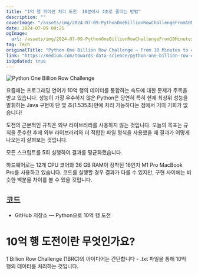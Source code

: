 ```yaml
---
title: "1억 행 파이썬 처리 도전  10분에서 4초로 줄이는 방법"
description: ""
coverImage: "/assets/img/2024-07-09-PythonOneBillionRowChallengeFrom10Minutesto4Seconds_0.png"
date: 2024-07-09 09:21
ogImage: 
  url: /assets/img/2024-07-09-PythonOneBillionRowChallengeFrom10Minutesto4Seconds_0.png
tag: Tech
originalTitle: "Python One Billion Row Challenge — From 10 Minutes to 4 Seconds"
link: "https://medium.com/towards-data-science/python-one-billion-row-challenge-from-10-minutes-to-4-seconds-0718662b303e"
isUpdated: true
---
```




![Python One Billion Row Challenge](/assets/img/2024-07-09-PythonOneBillionRowChallengeFrom10Minutesto4Seconds_0.png)

요즘에는 프로그래밍 언어가 10억 행의 데이터를 통합하는 속도에 대한 문제가 주목을 받고 있습니다. 성능이 가장 우수하지 않은 Python은 당연히 특히 현재 최상위 성능을 발휘하는 Java 구현이 단 몇 초(1.535초)만에 처리 가능하다는 점에서 거의 기회가 없습니다!

도전의 근본적인 규칙은 외부 라이브러리를 사용하지 않는 것입니다. 오늘의 목표는 규칙을 준수한 후에 외부 라이브러리와 더 적합한 파일 형식을 사용했을 때 결과가 어떻게 나오는지 살펴보는 것입니다.

모든 스크립트를 5회 실행하여 결과를 평균화했습니다.

<div class="content-ad"></div>

하드웨어로는 12개 CPU 코어와 36 GB RAM이 장착된 16인치 M1 Pro MacBook Pro를 사용하고 있습니다. 코드를 실행할 경우 결과가 다를 수 있지만, 구현 사이에는 비슷한 백분율 차이를 볼 수 있을 것입니다.

## 코드

- GitHub 저장소 — Python으로 10억 행 도전

# 10억 행 도전이란 무엇인가요?

<div class="content-ad"></div>

1 Billion Row Challenge (1BRC)의 아이디어는 간단합니다 - .txt 파일을 통해 10억 행의 데이터를 처리하는 것입니다.
